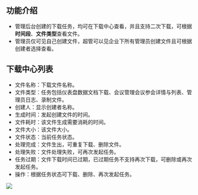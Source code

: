 ## 功能介绍
- 管理后台创建的下载任务，均可在下载中心查看，并且支持二次下载，可根据**时间段**、**文件类型**查看文件。
- 管理员仅可见自己创建文件，超管可以见企业下所有管理员创建文件且可根据创建者选择查看。

## 下载中心列表
- 文件名称：下载文件名称。
- 文件类型：任务包括仪表盘数据文档下载、会议管理会议参会详情与列表、管理员日志、录制文件。
- 创建人：显示创建者名称。
- 生成时间：发起创建文件的时间。
- 文件耗时：该文件生成需要消耗的时间。
- 文件大小：该文件大小。
- 文件状态：当前任务状态。
 - 处理完成：文件生出，可重复下载、删除文件。
 - 处理失败：文件处理失败，可再次发起任务。
 - 任务过期：文件下载时间已过期，已过期任务不支持再次下载，可删除或再次发起任务。
- 操作：根据任务状态可下载、删除、再次发起任务。

![](https://qcloudimg.tencent-cloud.cn/raw/422a39c66bd2ec9f1ea1b033a926ae3b.png)
